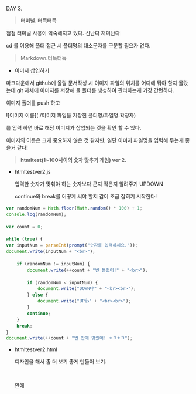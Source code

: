DAY 3.





> **터미널. 터득터득**

점점 터미널 사용이 익숙해지고 있다. 신난다 재미난다

cd 를 이용해 폴더 접근 시 폴더명의 대소문자를 구분할 필요가 없다.



> Markdown.터득터득

- 이미지 삽입하기

마크다운에서 github에 올릴 문서작성 시 이미지 파일의 위치를 어디에 둬야 할지 몰랐는데 git 자체에 이미지를 저장해 둘 폴더를 생성하여 관리하는게 가장 간편하다.



이미지 폴더를 push 하고 

![이미지 이름](./이미지 파일을 저장한 폴더명/파일명.확장자)

를 입력 하면 바로 해당 이미지가 삽입되는 것을 확인 할 수 있다.

이미지의 이름은 크게 중요하지 않은 것 같지만, 일단 이미지 파일명을 입력해 두는게 좋을거 같다!



> **htmltest(1~100사이의 숫자 맞추기 게임)  ver 2.**

- htmltestver2.js

  입력한 숫자가 맞춰야 하는 숫자보다 큰지 작은지 알려주기 UPDOWN

  continue와 break를 어떻게 써야 할지 감이 조금 잡히기 시작한다!

```javascript
var randomNum = Math.floor(Math.random() * 100) + 1;
console.log(randomNum);

var count = 0;

while (true) {
var inputNum = parseInt(prompt("숫자를 입력하세요."));
document.write(inputNum + "<br>");

	if (randomNum != inputNum) {
 		document.write(++count + "번 틀렸어!" + "<br>");
		
		if (randomNum < inputNum) {
			document.write("DOWN👎" + "<br><br>");
		} else {
			document.write("UP👍" + "<br><br>");
		}
		continue;
	} 
	break;
}
document.write(++count + "번 만에 맞췄어! ㅊㅋㅊㅋ");
```

- htmltestver2.html 

  디자인을 해서 좀 더 보기 좋게 만들어 보기.

  ​

  <head> 안에 <style>을 만들고 디자인을 한다 

  body : 실제 웹페이지에 구현했을 때 보이는 전체내용을 동일한 디자인을 적용한다.

  그 외 따로따로 적용하고 싶은 디자인이 있다면 나누어 구분한다.

  ​

  script의 텍스트를 따로 디자인 하는 방법은 어렵다...모르겠다...

  왼쪽에 여백을 주고 싶은데...어떻게 하는거지..

  ```html
  <!DOCTYPE html>
  <html lang = "ko">
  <html>
  <head>
  	<meta charset = "utf-8">
  <style> 
  	body {
  		text-align: center;
  	    background-color: MediumSeaGreen;
  	}
  	h1 {
  	    color: white;
  	}
  	p {
  	    color: white;
  	    font-family: verdana;
  	    font-size: 20px;
  	    text-decoration:underline;
  	}
  </style>
  </head>
  <body>
  	<h1>숫자 맞추기</h1>
  	<p id = "test">1~100 사이의 숫자 맞추기</p>
  	<script src = "htmltestver2.js"></script>
  </body>
  </html>
  ```

  ​

![htmltestver2](./img/htmltestver2.png)
